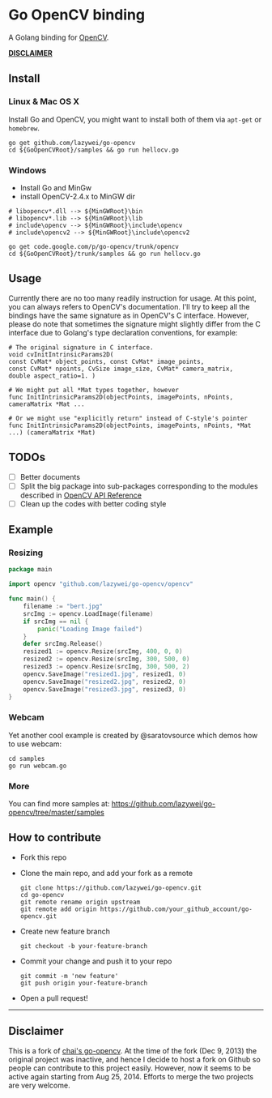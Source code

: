 Go OpenCV binding
==================

A Golang binding for [OpenCV](http://opencv.org/).

[**DISCLAIMER**](https://github.com/lazywei/go-opencv#disclaimer)

## Install

### Linux & Mac OS X

Install Go and OpenCV, you might want to install both of them via `apt-get` or `homebrew`.

```
go get github.com/lazywei/go-opencv
cd ${GoOpenCVRoot}/samples && go run hellocv.go
```

### Windows

- Install Go and MinGw
- install OpenCV-2.4.x to MinGW dir

```
# libopencv*.dll --> ${MinGWRoot}\bin
# libopencv*.lib --> ${MinGWRoot}\lib
# include\opencv --> ${MinGWRoot}\include\opencv
# include\opencv2 --> ${MinGWRoot}\include\opencv2

go get code.google.com/p/go-opencv/trunk/opencv
cd ${GoOpenCVRoot}/trunk/samples && go run hellocv.go
```

## Usage

Currently there are no too many readily instruction for usage. At this point, you can always refers to OpenCV's documentation. I'll try to keep all the bindings have the same signature as in OpenCV's C interface. However, please do note that sometimes the signature might slightly differ from the C interface due to Golang's type declaration conventions, for example:

```
# The original signature in C interface.
void cvInitIntrinsicParams2D(
const CvMat* object_points, const CvMat* image_points,
const CvMat* npoints, CvSize image_size, CvMat* camera_matrix,
double aspect_ratio=1. )

# We might put all *Mat types together, however
func InitIntrinsicParams2D(objectPoints, imagePoints, nPoints, cameraMatrix *Mat ...

# Or we might use "explicitly return" instead of C-style's pointer
func InitIntrinsicParams2D(objectPoints, imagePoints, nPoints, *Mat ...) (cameraMatrix *Mat)
```

## TODOs

- [ ] Better documents
- [ ] Split the big package into sub-packages corresponding to the modules described in [OpenCV API Reference](http://docs.opencv.org/modules/core/doc/intro.html)
- [ ] Clean up the codes with better coding style

## Example

### Resizing

```go
package main

import opencv "github.com/lazywei/go-opencv/opencv"

func main() {
	filename := "bert.jpg"
	srcImg := opencv.LoadImage(filename)
	if srcImg == nil {
		panic("Loading Image failed")
	}
	defer srcImg.Release()
	resized1 := opencv.Resize(srcImg, 400, 0, 0)
	resized2 := opencv.Resize(srcImg, 300, 500, 0)
	resized3 := opencv.Resize(srcImg, 300, 500, 2)
	opencv.SaveImage("resized1.jpg", resized1, 0)
	opencv.SaveImage("resized2.jpg", resized2, 0)
	opencv.SaveImage("resized3.jpg", resized3, 0)
}
```

### Webcam

Yet another cool example is created by @saratovsource which demos how to use webcam:

```
cd samples
go run webcam.go
```

### More

You can find more samples at: https://github.com/lazywei/go-opencv/tree/master/samples

## How to contribute

- Fork this repo
- Clone the main repo, and add your fork as a remote

  ```
  git clone https://github.com/lazywei/go-opencv.git
  cd go-opencv
  git remote rename origin upstream
  git remote add origin https://github.com/your_github_account/go-opencv.git
  ```

- Create new feature branch

  ```
  git checkout -b your-feature-branch
  ```

- Commit your change and push it to your repo 

  ```
  git commit -m 'new feature'
  git push origin your-feature-branch
  ```

- Open a pull request!

-------------------

## Disclaimer

This is a fork of [chai's go-opencv](https://github.com/chai2010/opencv). At the time of the fork (Dec 9, 2013) the original project was inactive, and hence I decide to host a fork on Github so people can contribute to this project easily. However, now it seems to be active again starting from Aug 25, 2014. Efforts to merge the two projects are very welcome.

